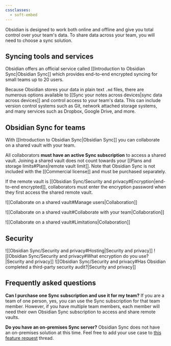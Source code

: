 ```yaml
---
cssclasses:
  - soft-embed
---
```

Obsidian is designed to work both online and offline and give you total control over your team's data. To share data across your team, you will need to choose a sync solution.

## Syncing tools and services

Obsidian offers an official service called [[Introduction to Obsidian Sync|Obsidian Sync]] which provides end-to-end encrypted syncing for small teams up to 20 users.

Because Obsidian stores your data in plain text `.md` files, there are numerous options available to [[Sync your notes across devices|sync data across devices]] and control access to your team's data. This can include version control systems such as Git, network attached storage systems, and many services such as Dropbox, Google Drive, and more.

## Obsidian Sync for teams

With [[Introduction to Obsidian Sync|Obsidian Sync]] you can collaborate on a shared vault with your team. 

All collaborators **must have an active Sync subscription** to access a shared vault. Joining a shared vault does not count towards your [[Plans and storage limits#Plans|remote vault limit]]. Note that Obsidian Sync is not included with the [[Commercial license]] and must be purchased separately.

If the remote vault is [[Obsidian Sync/Security and privacy#Encryption|end-to-end encrypted]], collaborators must enter the encryption password when they first access the shared remote vault.


![[Collaborate on a shared vault#Manage users|Collaboration]]

![[Collaborate on a shared vault#Collaborate with your team|Collaboration]]

![[Collaborate on a shared vault#Limitations|Collaboration]]

## Security

![[Obsidian Sync/Security and privacy#Hosting|Security and privacy]]
![[Obsidian Sync/Security and privacy#What encryption do you use?|Security and privacy]]
![[Obsidian Sync/Security and privacy#Has Obsidian completed a third-party security audit?|Security and privacy]]

## Frequently asked questions

**Can I purchase one Sync subscription and use it for my team?**
If you are a team of one person, yes, you can use the Sync subscription for that team member. However, if you have multiple team members, each member will need their own Obsidian Sync subscription to access and share remote vaults.

**Do you have an on-premises Sync server?**
Obsidian Sync does not have an on-premises solution at this time. Feel free to add your use case to [this feature request](https://forum.obsidian.md/t/obsidian-sync-self-hosted-server/20975) thread.

